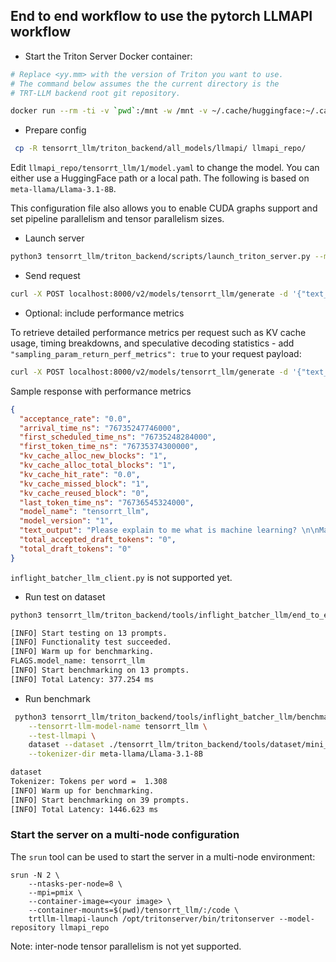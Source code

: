 ## End to end workflow to use the pytorch LLMAPI workflow

* Start the Triton Server Docker container:

```bash
# Replace <yy.mm> with the version of Triton you want to use.
# The command below assumes the the current directory is the
# TRT-LLM backend root git repository.

docker run --rm -ti -v `pwd`:/mnt -w /mnt -v ~/.cache/huggingface:~/.cache/huggingface --gpus all nvcr.io/nvidia/tritonserver:\<yy.mm\>-trtllm-python-py3 bash
```

* Prepare config

```bash
 cp -R tensorrt_llm/triton_backend/all_models/llmapi/ llmapi_repo/
```

Edit `llmapi_repo/tensorrt_llm/1/model.yaml` to change the model. You can either use a HuggingFace path or a local path. The following is based on `meta-llama/Llama-3.1-8B`.

This configuration file also allows you to enable CUDA graphs support and set pipeline parallelism and tensor parallelism sizes.

* Launch server

```bash
python3 tensorrt_llm/triton_backend/scripts/launch_triton_server.py --model_repo=llmapi_repo/
```

* Send request

```bash
curl -X POST localhost:8000/v2/models/tensorrt_llm/generate -d '{"text_input": "The future of AI is", "sampling_param_max_tokens":10}' | jq
```

* Optional: include performance metrics

To retrieve detailed performance metrics per request such as KV cache usage, timing breakdowns, and speculative decoding statistics - add `"sampling_param_return_perf_metrics": true` to your request payload:

```bash
curl -X POST localhost:8000/v2/models/tensorrt_llm/generate -d '{"text_input": "Please explain to me what is machine learning?", "sampling_param_max_tokens":10, "sampling_param_return_perf_metrics":true}' | jq
```

Sample response with performance metrics
```json
{
  "acceptance_rate": "0.0",
  "arrival_time_ns": "76735247746000",
  "first_scheduled_time_ns": "76735248284000",
  "first_token_time_ns": "76735374300000",
  "kv_cache_alloc_new_blocks": "1",
  "kv_cache_alloc_total_blocks": "1",
  "kv_cache_hit_rate": "0.0",
  "kv_cache_missed_block": "1",
  "kv_cache_reused_block": "0",
  "last_token_time_ns": "76736545324000",
  "model_name": "tensorrt_llm",
  "model_version": "1",
  "text_output": "Please explain to me what is machine learning? \n\nMachine learning is a field of computer science that involves the development of algorithms and models that can learn from data without being explicitly programmed. It is a",
  "total_accepted_draft_tokens": "0",
  "total_draft_tokens": "0"
}
```

`inflight_batcher_llm_client.py` is not supported yet.

* Run test on dataset

```bash
python3 tensorrt_llm/triton_backend/tools/inflight_batcher_llm/end_to_end_test.py --dataset tensorrt_llm/triton_backend/ci/L0_backend_trtllm/simple_data.json --max-input-len 500 --test-llmapi --model-name tensorrt_llm

[INFO] Start testing on 13 prompts.
[INFO] Functionality test succeeded.
[INFO] Warm up for benchmarking.
FLAGS.model_name: tensorrt_llm
[INFO] Start benchmarking on 13 prompts.
[INFO] Total Latency: 377.254 ms
```

* Run benchmark

```bash
 python3 tensorrt_llm/triton_backend/tools/inflight_batcher_llm/benchmark_core_model.py --max-input-len 500 \
    --tensorrt-llm-model-name tensorrt_llm \
    --test-llmapi \
    dataset --dataset ./tensorrt_llm/triton_backend/tools/dataset/mini_cnn_eval.json \
    --tokenizer-dir meta-llama/Llama-3.1-8B

dataset
Tokenizer: Tokens per word =  1.308
[INFO] Warm up for benchmarking.
[INFO] Start benchmarking on 39 prompts.
[INFO] Total Latency: 1446.623 ms
```

### Start the server on a multi-node configuration

The `srun` tool can be used to start the server in a multi-node environment:

```
srun -N 2 \
    --ntasks-per-node=8 \
    --mpi=pmix \
    --container-image=<your image> \
    --container-mounts=$(pwd)/tensorrt_llm/:/code \
    trtllm-llmapi-launch /opt/tritonserver/bin/tritonserver --model-repository llmapi_repo

```

Note: inter-node tensor parallelism is not yet supported.
